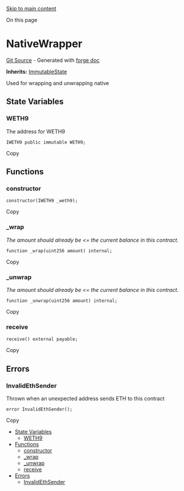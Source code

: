 [Skip to main content](https://docs.uniswap.org/contracts/v4/reference/periphery/base/NativeWrapper#)

On this page

# NativeWrapper

[Git Source](https://github.com/uniswap/v4-periphery/blob/3f295d8435e4f776ea2daeb96ce1bc6d63f33fc7/src/base/NativeWrapper.sol) \- Generated with [forge doc](https://book.getfoundry.sh/reference/forge/forge-doc)

**Inherits:** [ImmutableState](https://docs.uniswap.org/contracts/v4/reference/periphery/base/ImmutableState)

Used for wrapping and unwrapping native

## State Variables [​](https://docs.uniswap.org/contracts/v4/reference/periphery/base/NativeWrapper\#state-variables "Direct link to heading")

### WETH9 [​](https://docs.uniswap.org/contracts/v4/reference/periphery/base/NativeWrapper\#weth9 "Direct link to heading")

The address for WETH9

```codeBlockLines_mRuA
IWETH9 public immutable WETH9;

```

Copy

## Functions [​](https://docs.uniswap.org/contracts/v4/reference/periphery/base/NativeWrapper\#functions "Direct link to heading")

### constructor [​](https://docs.uniswap.org/contracts/v4/reference/periphery/base/NativeWrapper\#constructor "Direct link to heading")

```codeBlockLines_mRuA
constructor(IWETH9 _weth9);

```

Copy

### \_wrap [​](https://docs.uniswap.org/contracts/v4/reference/periphery/base/NativeWrapper\#_wrap "Direct link to heading")

_The amount should already be <= the current balance in this contract._

```codeBlockLines_mRuA
function _wrap(uint256 amount) internal;

```

Copy

### \_unwrap [​](https://docs.uniswap.org/contracts/v4/reference/periphery/base/NativeWrapper\#_unwrap "Direct link to heading")

_The amount should already be <= the current balance in this contract._

```codeBlockLines_mRuA
function _unwrap(uint256 amount) internal;

```

Copy

### receive [​](https://docs.uniswap.org/contracts/v4/reference/periphery/base/NativeWrapper\#receive "Direct link to heading")

```codeBlockLines_mRuA
receive() external payable;

```

Copy

## Errors [​](https://docs.uniswap.org/contracts/v4/reference/periphery/base/NativeWrapper\#errors "Direct link to heading")

### InvalidEthSender [​](https://docs.uniswap.org/contracts/v4/reference/periphery/base/NativeWrapper\#invalidethsender "Direct link to heading")

Thrown when an unexpected address sends ETH to this contract

```codeBlockLines_mRuA
error InvalidEthSender();

```

Copy

- [State Variables](https://docs.uniswap.org/contracts/v4/reference/periphery/base/NativeWrapper#state-variables)
  - [WETH9](https://docs.uniswap.org/contracts/v4/reference/periphery/base/NativeWrapper#weth9)
- [Functions](https://docs.uniswap.org/contracts/v4/reference/periphery/base/NativeWrapper#functions)
  - [constructor](https://docs.uniswap.org/contracts/v4/reference/periphery/base/NativeWrapper#constructor)
  - [\_wrap](https://docs.uniswap.org/contracts/v4/reference/periphery/base/NativeWrapper#_wrap)
  - [\_unwrap](https://docs.uniswap.org/contracts/v4/reference/periphery/base/NativeWrapper#_unwrap)
  - [receive](https://docs.uniswap.org/contracts/v4/reference/periphery/base/NativeWrapper#receive)
- [Errors](https://docs.uniswap.org/contracts/v4/reference/periphery/base/NativeWrapper#errors)
  - [InvalidEthSender](https://docs.uniswap.org/contracts/v4/reference/periphery/base/NativeWrapper#invalidethsender)